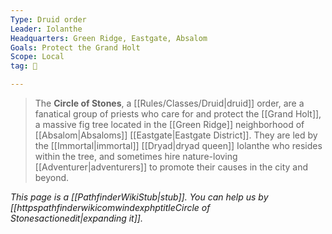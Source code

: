 ```yaml
---
Type: Druid order
Leader: Iolanthe
Headquarters: Green Ridge, Eastgate, Absalom
Goals: Protect the Grand Holt
Scope: Local
tag: 👥

---
```


> The **Circle of Stones**, a [[Rules/Classes/Druid|druid]] order, are a fanatical group of priests who care for and protect the [[Grand Holt]], a massive fig tree located in the [[Green Ridge]] neighborhood of [[Absalom|Absaloms]] [[Eastgate|Eastgate District]]. They are led by the [[Immortal|immortal]] [[Dryad|dryad queen]] Iolanthe who resides within the tree, and sometimes hire nature-loving [[Adventurer|adventurers]] to promote their causes in the city and beyond.



*This page is a [[PathfinderWikiStub|stub]]. You can help us by [[httpspathfinderwikicomwindexphptitleCircle of Stonesactionedit|expanding it]].*







